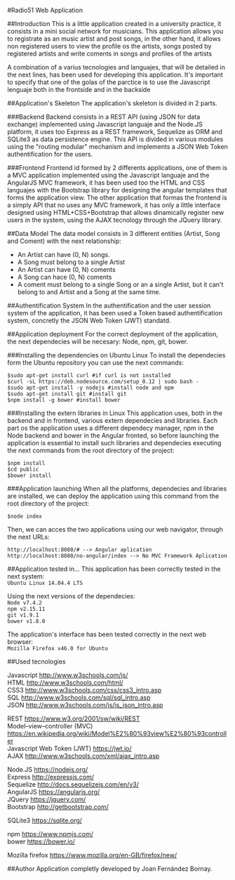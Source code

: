 #Radio51 Web Application

##Introduction
This is a little application created in a university practice, it consists in a mini social network for musicians. This application allows you to registrate as an music artist and post songs, in the other hand, it allows non registered users to view the profile os the artists, songs posted by registered artists and write coments in songs and profiles of the artists

A combination of a varius tecnologies and languajes, that will be detailed in the next lines, has been used for developing this application. It's important to specify that one of the golas of the parctice is to use the Javascript lenguaje both in the frontside and in the backside

##Application's Skeleton
The application's skeleton is divided in 2 parts.

###Backend
Backend consists in a REST API (using JSON for data exchange) implemented using Javascript languaje and the Node.JS platform, it uses too Express as a REST framework, Sequelize as ORM and SQLite3 as data persistence engine. This API is divided in various modules using the "routing modular" mechanism and implements a JSON Web Token authentification for the users.

###Frontend
Frontend id formed by 2 differents applications, one of them is a MVC application implemented using the Javascript languaje and the AngularJS MVC framework, it has been used too the HTML and CSS languajes with the Bootstrap library for designing the angular templates that forms the application view. The other application that formas the frontend is a simply API that no uses any MVC framework, it has only a little interface designed using HTML+CSS+Bootstrap that allows dinamically register new users in the system, using the AJAX tecnology through the JQuery library.

##Data Model
The data model consists in 3 different entities (Artist, Song and Coment) with the next relationship:
 * An Artist can have (0, N) songs.  
 * A Song must belong to a single Artist 
 * An Artist can have (0, N) coments
 * A Song can hace (0, N) coments
 * A coment must belong to a single Song or an a single Artist, but it can't belong to and Artist and a Song at the same time.

##Authentification System
In the authentification and the user session system of the application, it has been used a Token based authentification system, concretly the JSON Web Token (JWT) standatd.

##Application deployment
For the correct deployment of the application, the next dependecies will be necesary: Node, npm, git, bower.

###Installing the dependencies on Ubuntu Linux
To install the dependecies form the Ubuntu repository you can use the next commands:

 `$sudo apt-get install curl #if curl is not installed`  
 `$curl -sL https://deb.nodesource.com/setup_0.12 | sudo bash -`  
 `$sudo apt-get install -y nodejs #install node and npm`  
 `$sudo apt-get install git #install git`  
 `$npm install -g bower #install bower`  

###Installing the extern libraries in Linux
This application uses, both in the backend and in frontend, various extern dependecies and libraries. Each part os the application uses a different dependecy manager, npm in the Node backend and bower in the Angular fronted, so before launching the application is essential to install such libraries and dependecies executing the next commands from the root directory of the project:

 `$npm install`  
 `$cd public`  
 `$bower install`  

###Application launching
When all the platforms, dependecies and libraries are installed, we can deploy the application using this command from the root directory of the project:

 `$node index`  

Then, we can acces the two applications using our web navigator, through the next URLs:

 `http://localhost:8080/# --> Angular aplication`  
 `http://localhost:8080/no-angular/index --> No MVC Framework Aplication`  


##Application tested in...
This application has been correctly tested in the next system:  
 `Ubuntu Linux 14.04.4 LTS`  
  
Using the next versions of the dependecies:  
 `Node v7.4.2`  
 `npm v2.15.11`  
 `git v1.9.1`  
 `bower v1.8.0`  
 
 The application's interface has been tested correctly in the next web browser:  
  `Mozilla Firefox v46.0 for Ubuntu`  
  
##Used tecnologies

Javascript http://www.w3schools.com/js/  
HTML http://www.w3schools.com/html/  
CSS3 http://www.w3schools.com/css/css3_intro.asp  
SQL http://www.w3schools.com/sql/sql_intro.asp  
JSON http://www.w3schools.com/js/js_json_intro.asp  
  
REST https://www.w3.org/2001/sw/wiki/REST  
Model–view–controller (MVC) https://en.wikipedia.org/wiki/Model%E2%80%93view%E2%80%93controller  
Javascript Web Token (JWT) https://jwt.io/  
AJAX http://www.w3schools.com/xml/ajax_intro.asp  
  
Node.JS https://nodejs.org/  
Express http://expressjs.com/  
Sequelize http://docs.sequelizejs.com/en/v3/  
AngularJS https://angularjs.org/  
JQuery https://jquery.com/  
Bootstrap http://getbootstrap.com/  
  
SQLite3 https://sqlite.org/  
  
npm https://www.npmjs.com/  
bower https://bower.io/  
  
Mozilla firefox https://www.mozilla.org/en-GB/firefox/new/  
  
##Author
Application completly developed by Joan Fernández Bornay.
